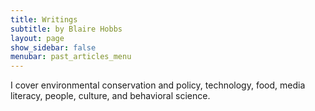 ```yaml
---
title: Writings
subtitle: by Blaire Hobbs
layout: page
show_sidebar: false
menubar: past_articles_menu
---
```


I cover environmental conservation and policy, technology, food, media literacy, people, culture, and behavioral science.

